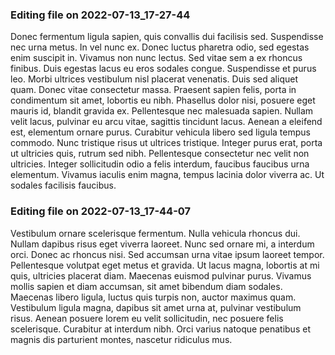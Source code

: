 

### Editing file on 2022-07-13_17-27-44

Donec fermentum ligula sapien, quis convallis dui facilisis sed. Suspendisse nec urna metus. In vel nunc ex. Donec luctus pharetra odio, sed egestas enim suscipit in. Vivamus non nunc lectus. Sed vitae sem a ex rhoncus finibus. Duis egestas lacus eu eros sodales congue. Suspendisse et purus leo. Morbi ultrices vestibulum nisl placerat venenatis. Duis sed aliquet quam. Donec vitae consectetur massa. Praesent sapien felis, porta in condimentum sit amet, lobortis eu nibh. Phasellus dolor nisi, posuere eget mauris id, blandit gravida ex. Pellentesque nec malesuada sapien.
Nullam velit lacus, pulvinar eu arcu vitae, sagittis tincidunt lacus. Aenean a eleifend est, elementum ornare purus. Curabitur vehicula libero sed ligula tempus commodo. Nunc tristique risus ut ultrices tristique. Integer purus erat, porta ut ultricies quis, rutrum sed nibh. Pellentesque consectetur nec velit non ultricies. Integer sollicitudin odio a felis interdum, faucibus faucibus urna elementum. Vivamus iaculis enim magna, tempus lacinia dolor viverra ac. Ut sodales facilisis faucibus.




### Editing file on 2022-07-13_17-44-07

Vestibulum ornare scelerisque fermentum. Nulla vehicula rhoncus dui. Nullam dapibus risus eget viverra laoreet. Nunc sed ornare mi, a interdum orci. Donec ac rhoncus nisi. Sed accumsan urna vitae ipsum laoreet tempor. Pellentesque volutpat eget metus et gravida. Ut lacus magna, lobortis at mi quis, ultricies placerat diam. Maecenas euismod pulvinar purus. Vivamus mollis sapien et diam accumsan, sit amet bibendum diam sodales. Maecenas libero ligula, luctus quis turpis non, auctor maximus quam. Vestibulum ligula magna, dapibus sit amet urna at, pulvinar vestibulum risus. Aenean posuere lorem eu velit sollicitudin, nec posuere felis scelerisque. Curabitur at interdum nibh. Orci varius natoque penatibus et magnis dis parturient montes, nascetur ridiculus mus.


